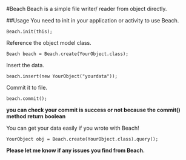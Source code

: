 #Beach
Beach is a simple file writer/ reader from object directly.

##Usage
You need to init in your application or activity to use Beach.

`
Beach.init(this);
`

Reference the object model class.

`
Beach beach = Beach.create(YourObject.class);
`

Insert the data.

`
beach.insert(new YourObject("yourdata"));
`

Commit it to file.

`
beach.commit();
`

__you can check your commit is success or not because the commit() method return boolean__


You can get your data easily if you wrote with Beach!

`
YourObject obj = Beach.create(YourObject.class).query();
`


**Please let me know if any issues you find from Beach.**
